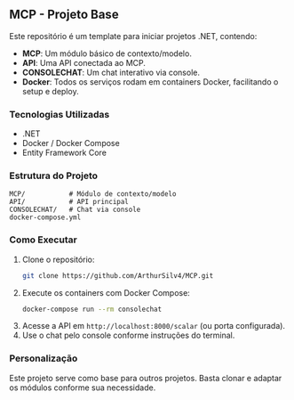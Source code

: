## MCP - Projeto Base

Este repositório é um template para iniciar projetos .NET, contendo:

- **MCP**: Um módulo básico de contexto/modelo.
- **API**: Uma API conectada ao MCP.
- **CONSOLECHAT**: Um chat interativo via console.
- **Docker**: Todos os serviços rodam em containers Docker, facilitando o setup e deploy.

### Tecnologias Utilizadas
- .NET
- Docker / Docker Compose
- Entity Framework Core

### Estrutura do Projeto

```
MCP/           # Módulo de contexto/modelo
API/           # API principal
CONSOLECHAT/   # Chat via console
docker-compose.yml
```

### Como Executar
1. Clone o repositório:
	```sh
	git clone https://github.com/ArthurSilv4/MCP.git
	```
2. Execute os containers com Docker Compose:
	```sh
	docker-compose run --rm consolechat
	```
3. Acesse a API em `http://localhost:8000/scalar` (ou porta configurada).
4. Use o chat pelo console conforme instruções do terminal.

### Personalização
Este projeto serve como base para outros projetos. Basta clonar e adaptar os módulos conforme sua necessidade.